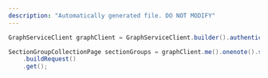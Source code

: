 ```yaml
---
description: "Automatically generated file. DO NOT MODIFY"
---
```

<!-- markdownlint-disable MD041 -->

```java
GraphServiceClient graphClient = GraphServiceClient.builder().authenticationProvider( authProvider ).buildClient();

SectionGroupCollectionPage sectionGroups = graphClient.me().onenote().sectionGroups("{id}").sectionGroups()
    .buildRequest()
    .get();
```
